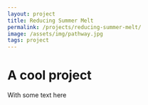 ```yaml
---
layout: project
title: Reducing Summer Melt
permalink: /projects/reducing-summer-melt/
image: /assets/img/pathway.jpg
tags: project
---
```


# A cool project

With some text here

